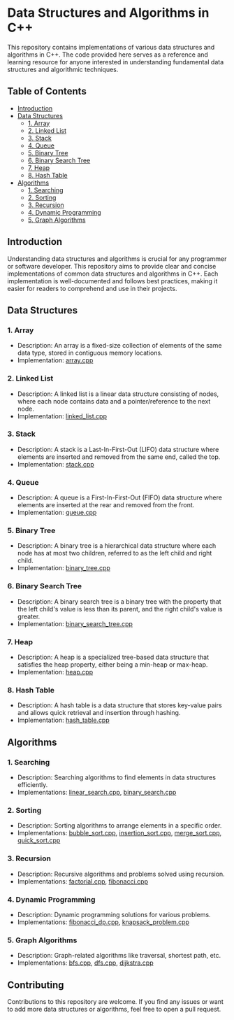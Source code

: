 # Data Structures and Algorithms in C++

This repository contains implementations of various data structures and algorithms in C++. The code provided here serves as a reference and learning resource for anyone interested in understanding fundamental data structures and algorithmic techniques.

## Table of Contents

- [Introduction](#introduction)
- [Data Structures](#data-structures)
  - [1. Array](#array)
  - [2. Linked List](#linked-list)
  - [3. Stack](#stack)
  - [4. Queue](#queue)
  - [5. Binary Tree](#binary-tree)
  - [6. Binary Search Tree](#binary-search-tree)
  - [7. Heap](#heap)
  - [8. Hash Table](#hash-table)
- [Algorithms](#algorithms)
  - [1. Searching](#searching)
  - [2. Sorting](#sorting)
  - [3. Recursion](#recursion)
  - [4. Dynamic Programming](#dynamic-programming)
  - [5. Graph Algorithms](#graph-algorithms)

## Introduction

Understanding data structures and algorithms is crucial for any programmer or software developer. This repository aims to provide clear and concise implementations of common data structures and algorithms in C++. Each implementation is well-documented and follows best practices, making it easier for readers to comprehend and use in their projects.

## Data Structures

### 1. Array

- Description: An array is a fixed-size collection of elements of the same data type, stored in contiguous memory locations.
- Implementation: [array.cpp](data_structures/array.cpp)

### 2. Linked List

- Description: A linked list is a linear data structure consisting of nodes, where each node contains data and a pointer/reference to the next node.
- Implementation: [linked_list.cpp](data_structures/linked_list.cpp)

### 3. Stack

- Description: A stack is a Last-In-First-Out (LIFO) data structure where elements are inserted and removed from the same end, called the top.
- Implementation: [stack.cpp](data_structures/stack.cpp)

### 4. Queue

- Description: A queue is a First-In-First-Out (FIFO) data structure where elements are inserted at the rear and removed from the front.
- Implementation: [queue.cpp](data_structures/queue.cpp)

### 5. Binary Tree

- Description: A binary tree is a hierarchical data structure where each node has at most two children, referred to as the left child and right child.
- Implementation: [binary_tree.cpp](data_structures/binary_tree.cpp)

### 6. Binary Search Tree

- Description: A binary search tree is a binary tree with the property that the left child's value is less than its parent, and the right child's value is greater.
- Implementation: [binary_search_tree.cpp](data_structures/binary_search_tree.cpp)

### 7. Heap

- Description: A heap is a specialized tree-based data structure that satisfies the heap property, either being a min-heap or max-heap.
- Implementation: [heap.cpp](data_structures/heap.cpp)

### 8. Hash Table

- Description: A hash table is a data structure that stores key-value pairs and allows quick retrieval and insertion through hashing.
- Implementation: [hash_table.cpp](data_structures/hash_table.cpp)

## Algorithms

### 1. Searching

- Description: Searching algorithms to find elements in data structures efficiently.
- Implementations: [linear_search.cpp](algorithms/searching/linear_search.cpp), [binary_search.cpp](algorithms/searching/binary_search.cpp)

### 2. Sorting

- Description: Sorting algorithms to arrange elements in a specific order.
- Implementations: [bubble_sort.cpp](algorithms/sorting/bubble_sort.cpp), [insertion_sort.cpp](algorithms/sorting/insertion_sort.cpp), [merge_sort.cpp](algorithms/sorting/merge_sort.cpp), [quick_sort.cpp](algorithms/sorting/quick_sort.cpp)

### 3. Recursion

- Description: Recursive algorithms and problems solved using recursion.
- Implementations: [factorial.cpp](algorithms/recursion/factorial.cpp), [fibonacci.cpp](algorithms/recursion/fibonacci.cpp)

### 4. Dynamic Programming

- Description: Dynamic programming solutions for various problems.
- Implementations: [fibonacci_dp.cpp](algorithms/dynamic_programming/fibonacci_dp.cpp), [knapsack_problem.cpp](algorithms/dynamic_programming/knapsack_problem.cpp)

### 5. Graph Algorithms

- Description: Graph-related algorithms like traversal, shortest path, etc.
- Implementations: [bfs.cpp](algorithms/graph_algorithms/bfs.cpp), [dfs.cpp](algorithms/graph_algorithms/dfs.cpp), [dijkstra.cpp](algorithms/graph_algorithms/dijkstra.cpp)

## Contributing

Contributions to this repository are welcome. If you find any issues or want to add more data structures or algorithms, feel free to open a pull request.
